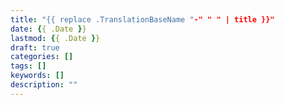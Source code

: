 ```yaml
---
title: "{{ replace .TranslationBaseName "-" " " | title }}"
date: {{ .Date }}
lastmod: {{ .Date }}
draft: true
categories: []
tags: []
keywords: []
description: ""
---
```



<!--more-->